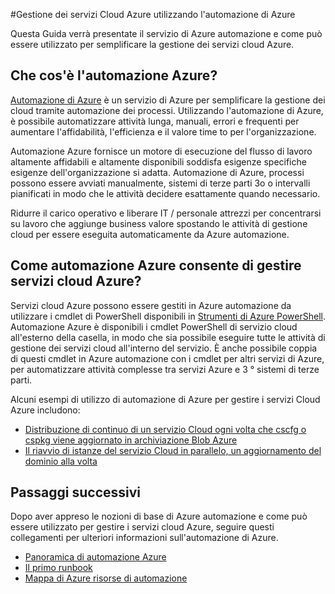 <properties
    pageTitle="Gestione dei servizi Cloud Azure utilizzando l'automazione di Azure | Microsoft Azure"
    description="Informazioni sull'utilizzo del servizio di automazione di Azure per gestire i servizi cloud Azure in scala."
    services="cloud-services, automation"
    documentationCenter=""
    authors="jodoglevy"
    manager="timlt"
    editor=""/>

<tags
    ms.service="cloud-services"
    ms.workload="tbd"
    ms.tgt_pltfrm="na"
    ms.devlang="na"
    ms.topic="article"
    ms.date="06/20/2016"
    ms.author="jolevy"/>



#<a name="managing-azure-cloud-services-using-azure-automation"></a>Gestione dei servizi Cloud Azure utilizzando l'automazione di Azure

Questa Guida verrà presentate il servizio di Azure automazione e come può essere utilizzato per semplificare la gestione dei servizi cloud Azure.

## <a name="what-is-azure-automation"></a>Che cos'è l'automazione Azure?

[Automazione di Azure](https://azure.microsoft.com/services/automation/) è un servizio di Azure per semplificare la gestione dei cloud tramite automazione dei processi. Utilizzando l'automazione di Azure, è possibile automatizzare attività lunga, manuali, errori e frequenti per aumentare l'affidabilità, l'efficienza e il valore time to per l'organizzazione.

Automazione Azure fornisce un motore di esecuzione del flusso di lavoro altamente affidabili e altamente disponibili soddisfa esigenze specifiche esigenze dell'organizzazione si adatta. Automazione di Azure, processi possono essere avviati manualmente, sistemi di terze parti 3o o intervalli pianificati in modo che le attività decidere esattamente quando necessario.

Ridurre il carico operativo e liberare IT / personale attrezzi per concentrarsi su lavoro che aggiunge business valore spostando le attività di gestione cloud per essere eseguita automaticamente da Azure automazione.


## <a name="how-can-azure-automation-help-manage-azure-cloud-services"></a>Come automazione Azure consente di gestire servizi cloud Azure?

Servizi cloud Azure possono essere gestiti in Azure automazione da utilizzare i cmdlet di PowerShell disponibili in [Strumenti di Azure PowerShell](https://msdn.microsoft.com/library/azure/jj156055.aspx). Automazione Azure è disponibili i cmdlet PowerShell di servizio cloud all'esterno della casella, in modo che sia possibile eseguire tutte le attività di gestione dei servizi cloud all'interno del servizio. È anche possibile coppia di questi cmdlet in Azure automazione con i cmdlet per altri servizi di Azure, per automatizzare attività complesse tra servizi Azure e 3 ° sistemi di terze parti.

Alcuni esempi di utilizzo di automazione di Azure per gestire i servizi Cloud Azure includono:

- [Distribuzione di continuo di un servizio Cloud ogni volta che cscfg o cspkg viene aggiornato in archiviazione Blob Azure](https://gallery.technet.microsoft.com/scriptcenter/Continuous-Deployment-of-A-eeebf3a6)
- [Il riavvio di istanze del servizio Cloud in parallelo, un aggiornamento del dominio alla volta](https://gallery.technet.microsoft.com/scriptcenter/Reboot-Cloud-Service-PaaS-b337a06d)

## <a name="next-steps"></a>Passaggi successivi

Dopo aver appreso le nozioni di base di Azure automazione e come può essere utilizzato per gestire i servizi cloud Azure, seguire questi collegamenti per ulteriori informazioni sull'automazione di Azure.

- [Panoramica di automazione Azure](../automation/automation-intro.md)
- [Il primo runbook](../automation/automation-first-runbook-graphical.md)
- [Mappa di Azure risorse di automazione](https://azure.microsoft.com/documentation/learning-paths/automation/)
 
